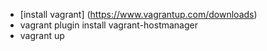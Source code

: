 * [install vagrant] (https://www.vagrantup.com/downloads)
* vagrant plugin install vagrant-hostmanager
* vagrant up

